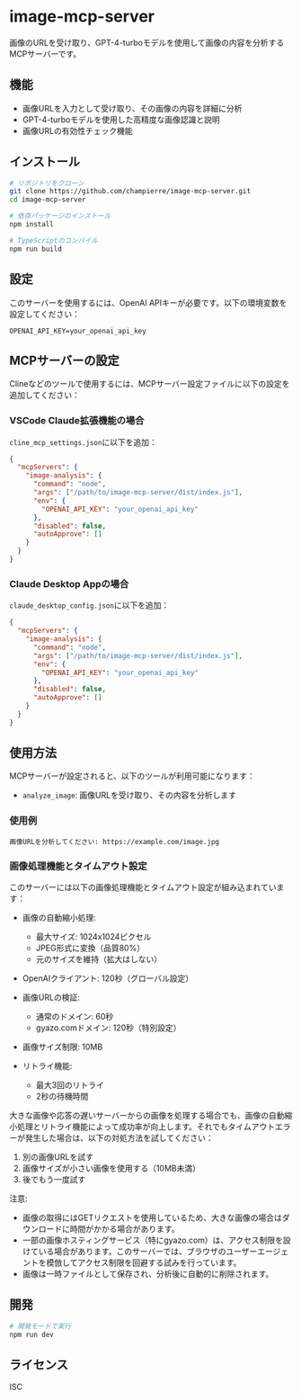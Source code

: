 # image-mcp-server

画像のURLを受け取り、GPT-4-turboモデルを使用して画像の内容を分析するMCPサーバーです。

## 機能

- 画像URLを入力として受け取り、その画像の内容を詳細に分析
- GPT-4-turboモデルを使用した高精度な画像認識と説明
- 画像URLの有効性チェック機能

## インストール

```bash
# リポジトリをクローン
git clone https://github.com/champierre/image-mcp-server.git
cd image-mcp-server

# 依存パッケージのインストール
npm install

# TypeScriptのコンパイル
npm run build
```

## 設定

このサーバーを使用するには、OpenAI APIキーが必要です。以下の環境変数を設定してください：

```
OPENAI_API_KEY=your_openai_api_key
```

## MCPサーバーの設定

Clineなどのツールで使用するには、MCPサーバー設定ファイルに以下の設定を追加してください：

### VSCode Claude拡張機能の場合

`cline_mcp_settings.json`に以下を追加：

```json
{
  "mcpServers": {
    "image-analysis": {
      "command": "node",
      "args": ["/path/to/image-mcp-server/dist/index.js"],
      "env": {
        "OPENAI_API_KEY": "your_openai_api_key"
      },
      "disabled": false,
      "autoApprove": []
    }
  }
}
```

### Claude Desktop Appの場合

`claude_desktop_config.json`に以下を追加：

```json
{
  "mcpServers": {
    "image-analysis": {
      "command": "node",
      "args": ["/path/to/image-mcp-server/dist/index.js"],
      "env": {
        "OPENAI_API_KEY": "your_openai_api_key"
      },
      "disabled": false,
      "autoApprove": []
    }
  }
}
```

## 使用方法

MCPサーバーが設定されると、以下のツールが利用可能になります：

- `analyze_image`: 画像URLを受け取り、その内容を分析します

### 使用例

```
画像URLを分析してください: https://example.com/image.jpg
```

### 画像処理機能とタイムアウト設定

このサーバーには以下の画像処理機能とタイムアウト設定が組み込まれています：

- 画像の自動縮小処理:
  - 最大サイズ: 1024x1024ピクセル
  - JPEG形式に変換（品質80%）
  - 元のサイズを維持（拡大はしない）

- OpenAIクライアント: 120秒（グローバル設定）
- 画像URLの検証:
  - 通常のドメイン: 60秒
  - gyazo.comドメイン: 120秒（特別設定）
- 画像サイズ制限: 10MB
- リトライ機能:
  - 最大3回のリトライ
  - 2秒の待機時間

大きな画像や応答の遅いサーバーからの画像を処理する場合でも、画像の自動縮小処理とリトライ機能によって成功率が向上します。それでもタイムアウトエラーが発生した場合は、以下の対処方法を試してください：

1. 別の画像URLを試す
2. 画像サイズが小さい画像を使用する（10MB未満）
3. 後でもう一度試す

注意: 
- 画像の取得にはGETリクエストを使用しているため、大きな画像の場合はダウンロードに時間がかかる場合があります。
- 一部の画像ホスティングサービス（特にgyazo.com）は、アクセス制限を設けている場合があります。このサーバーでは、ブラウザのユーザーエージェントを模倣してアクセス制限を回避する試みを行っています。
- 画像は一時ファイルとして保存され、分析後に自動的に削除されます。

## 開発

```bash
# 開発モードで実行
npm run dev
```

## ライセンス

ISC
